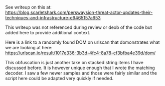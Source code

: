 See writeup on this at:  
https://blog.scarletshark.com/perswaysion-threat-actor-updates-their-techniques-and-infrastructure-e9465157a653

This writeup was not referenced during review or deob of the code but added here to provide additional context.

Here is a link to a randomly found DOM on urlscan that domonstrates what we are looking at here:  
https://urlscan.io/result/1017e336-3b3d-4fc4-8a78-cf3bfba4e39d/dom/

This obfuscation is just another take on stacked string items I have discussed before.  It is however unique enough that I wrote the matching decoder.  I saw a few newer samples and those were fairly similar and the script here could be adapted very quickly if needed.
